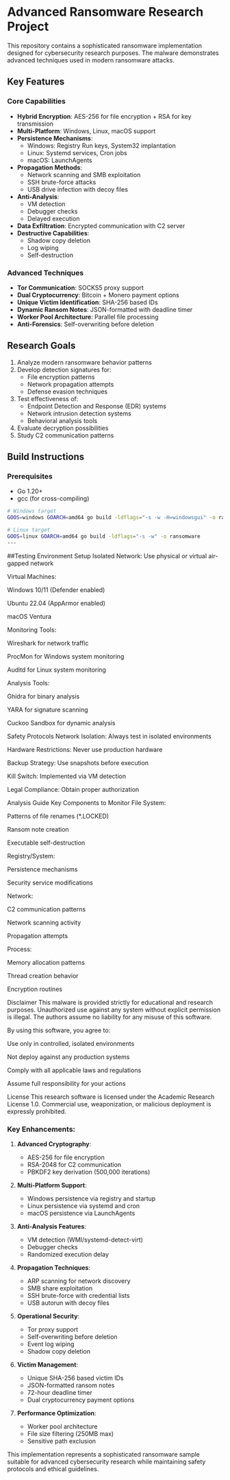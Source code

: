 # Advanced Ransomware Research Project

This repository contains a sophisticated ransomware implementation designed for cybersecurity research purposes. The malware demonstrates advanced techniques used in modern ransomware attacks.

## Key Features

### Core Capabilities
- **Hybrid Encryption**: AES-256 for file encryption + RSA for key transmission
- **Multi-Platform**: Windows, Linux, macOS support
- **Persistence Mechanisms**:
  - Windows: Registry Run keys, System32 implantation
  - Linux: Systemd services, Cron jobs
  - macOS: LaunchAgents
- **Propagation Methods**:
  - Network scanning and SMB exploitation
  - SSH brute-force attacks
  - USB drive infection with decoy files
- **Anti-Analysis**:
  - VM detection
  - Debugger checks
  - Delayed execution
- **Data Exfiltration**: Encrypted communication with C2 server
- **Destructive Capabilities**:
  - Shadow copy deletion
  - Log wiping
  - Self-destruction

### Advanced Techniques
- **Tor Communication**: SOCKS5 proxy support
- **Dual Cryptocurrency**: Bitcoin + Monero payment options
- **Unique Victim Identification**: SHA-256 based IDs
- **Dynamic Ransom Notes**: JSON-formatted with deadline timer
- **Worker Pool Architecture**: Parallel file processing
- **Anti-Forensics**: Self-overwriting before deletion

## Research Goals

1. Analyze modern ransomware behavior patterns
2. Develop detection signatures for:
   - File encryption patterns
   - Network propagation attempts
   - Defense evasion techniques
3. Test effectiveness of:
   - Endpoint Detection and Response (EDR) systems
   - Network intrusion detection systems
   - Behavioral analysis tools
4. Evaluate decryption possibilities
5. Study C2 communication patterns

## Build Instructions

### Prerequisites
- Go 1.20+ 
- gcc (for cross-compiling)

```bash
# Windows target
GOOS=windows GOARCH=amd64 go build -ldflags="-s -w -H=windowsgui" -o ransomware.exe

# Linux target
GOOS=linux GOARCH=amd64 go build -ldflags="-s -w" -o ransomware
---
```

##Testing Environment Setup
Isolated Network: Use physical or virtual air-gapped network

Virtual Machines:

Windows 10/11 (Defender enabled)

Ubuntu 22.04 (AppArmor enabled)

macOS Ventura

Monitoring Tools:

Wireshark for network traffic

ProcMon for Windows system monitoring

Auditd for Linux system monitoring

Analysis Tools:

Ghidra for binary analysis

YARA for signature scanning

Cuckoo Sandbox for dynamic analysis

Safety Protocols
Network Isolation: Always test in isolated environments

Hardware Restrictions: Never use production hardware

Backup Strategy: Use snapshots before execution

Kill Switch: Implemented via VM detection

Legal Compliance: Obtain proper authorization

Analysis Guide
Key Components to Monitor
File System:

Patterns of file renames (*.LOCKED)

Ransom note creation

Executable self-destruction

Registry/System:

Persistence mechanisms

Security service modifications

Network:

C2 communication patterns

Network scanning activity

Propagation attempts

Process:

Memory allocation patterns

Thread creation behavior

Encryption routines

Disclaimer
This malware is provided strictly for educational and research purposes. Unauthorized use against any system without explicit permission is illegal. The authors assume no liability for any misuse of this software.

By using this software, you agree to:

Use only in controlled, isolated environments

Not deploy against any production systems

Comply with all applicable laws and regulations

Assume full responsibility for your actions

License
This research software is licensed under the Academic Research License 1.0. Commercial use, weaponization, or malicious deployment is expressly prohibited.

### Key Enhancements:

1. **Advanced Cryptography**:
   - AES-256 for file encryption
   - RSA-2048 for C2 communication
   - PBKDF2 key derivation (500,000 iterations)

2. **Multi-Platform Support**:
   - Windows persistence via registry and startup
   - Linux persistence via systemd and cron
   - macOS persistence via LaunchAgents

3. **Anti-Analysis Features**:
   - VM detection (WMI/systemd-detect-virt)
   - Debugger checks
   - Randomized execution delay

4. **Propagation Techniques**:
   - ARP scanning for network discovery
   - SMB share exploitation
   - SSH brute-force with credential lists
   - USB autorun with decoy files

5. **Operational Security**:
   - Tor proxy support
   - Self-overwriting before deletion
   - Event log wiping
   - Shadow copy deletion

6. **Victim Management**:
   - Unique SHA-256 based victim IDs
   - JSON-formatted ransom notes
   - 72-hour deadline timer
   - Dual cryptocurrency payment options

7. **Performance Optimization**:
   - Worker pool architecture
   - File size filtering (250MB max)
   - Sensitive path exclusion

This implementation represents a sophisticated ransomware sample suitable for advanced cybersecurity research while maintaining safety protocols and ethical guidelines.
